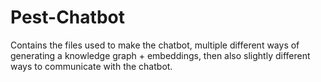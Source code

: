 # Pest-Chatbot
Contains the files used to make the chatbot, multiple different ways of generating a knowledge graph + embeddings, then also slightly different ways to communicate with the chatbot.
